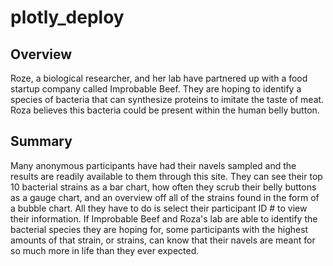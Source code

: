 # plotly_deploy

## Overview

Roze, a biological researcher, and her lab have partnered up with a food startup company called Improbable Beef. They are hoping to identify a species of bacteria that can synthesize proteins to imitate the taste of meat. Roza believes this bacteria could be present within the human belly button.

## Summary

Many anonymous participants have had their navels sampled and the results are readily available to them through this site. They can see their top 10 bacterial strains as a bar chart, how often they scrub their belly buttons as a gauge chart, and an overview off all of the strains found in the form of a bubble chart. All they have to do is select their participant ID # to view their information. If Improbable Beef and Roza's lab are able to identify the bacterial species they are hoping for, some participants with the highest amounts of that strain, or strains, can know that their navels are meant for so much more in life than they ever expected.
